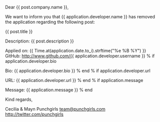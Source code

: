 Dear {{ post.company.name }},

We want to inform you that {{ application.developer.name }} has removed the application regarding the following post:


{{ post.title }}

Description:
{{ post.description }}


Applied on: {{ Time.at(application.date.to_i).strftime("%e %B %Y") }}
GitHub: http://www.github.com/{{ application.developer.username }}
% if application.developer.bio

Bio:
{{ application.developer.bio }}
% end
% if application.developer.url

URL: {{ application.developer.url }}
% end
% if application.message

Message:
{{ application.message }}
% end


Kind regards,

Cecilia & Mayn
Punchgirls
team@punchgirls.com
http://twitter.com/punchgirls
